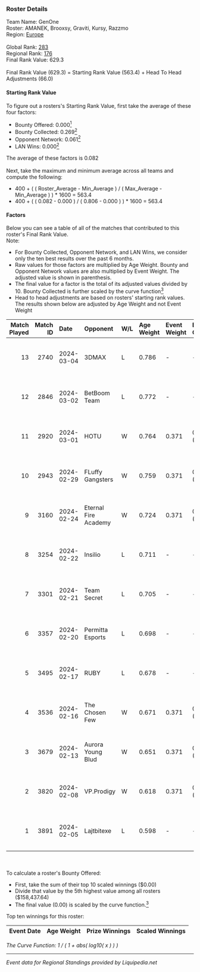 ### Roster Details<br />
Team Name: GenOne<br />
Roster: AMANEK, Brooxsy, Graviti, Kursy, Razzmo<br />
Region: [Europe]( ../standings_europe.md)<br />
<br />
Global Rank: [283](../standings_global.md)<br />
Regional Rank: [176]( ../standings_europe.md)<br />
Final Rank Value:  629.3<br />
<br />
Final Rank Value (629.3) = Starting Rank Value (563.4) + Head To Head Adjustments (66.0)<br />

#### Starting Rank Value<br />
To figure out a rosters's Starting Rank Value, first take the average of these four factors:<br />
- Bounty Offered: 0.000[<sup>1</sup>](#table2)
- Bounty Collected: 0.269[<sup>2</sup>](#table1)
- Opponent Network: 0.061[<sup>2</sup>](#table1)
- LAN Wins: 0.000[<sup>2</sup>](#table1)

The average of these factors is 0.082<br />
<br />
Next, take the maximum and minimum average across all teams and compute the following:<br />
- 400 + ( ( Roster_Average - Min_Average ) / ( Max_Average - Min_Average ) ) * 1600 = 563.4
- 400 + ( ( 0.082 - 0.000 ) / ( 0.806 - 0.000 ) ) * 1600 = 563.4


#### Factors<br />
Below you can see a table of all of the matches that contributed to this roster's Final Rank Value.<br />
Note:<br />

- For Bounty Collected, Opponent Network, and LAN Wins, we consider only the ten best results over the past 6 months.
- Raw values for those factors are multiplied by Age Weight. Bounty and Opponent Network values are also multiplied by Event Weight. The adjusted value is shown in parenthesis.
- The final value for a factor is the total of its adjusted values divided by 10. Bounty Collected is further scaled by the curve function[<sup>3</sup>](#curveFunction)
- Head to head adjustments are based on rosters' starting rank values. The results shown below are adjusted by Age Weight and not Event Weight
<span id="table1"></span><br />


| Match Played | Match ID | Date       | Opponent             | W/L | Age Weight | Event Weight | Bounty Collected | Opponent Network | LAN Wins      | H2H Adj. | Roster                                  |
| -: | -: | :- | :- | :- | :- | :- | :- | :- | :- | -: | :- |
|           13 |     2740 | 2024-03-04 | 3DMAX                | L   | 0.786      | -            | -                | -                | -             |    -3.22 | AMANEK, Brooxsy, Graviti, Kursy, Razzmo |
|           12 |     2846 | 2024-03-02 | BetBoom Team         | L   | 0.772      | -            | -                | -                | -             |    -0.27 | AMANEK, Brooxsy, Graviti, Kursy, Razzmo |
|           11 |     2920 | 2024-03-01 | HOTU                 | W   | 0.764      | 0.371        | 0.011 (0.003)    | 0.323 (0.092)    | false (0.000) |    17.57 | AMANEK, bibu, Graviti, Kursy, Razzmo    |
|           10 |     2943 | 2024-02-29 | FLuffy Gangsters     | W   | 0.759      | 0.371        | 0.000 (0.000)    | 0.264 (0.074)    | false (0.000) |    12.51 | AMANEK, bibu, Graviti, Kursy, Razzmo    |
|            9 |     3160 | 2024-02-24 | Eternal Fire Academy | W   | 0.724      | 0.371        | 0.013 (0.003)    | 0.179 (0.048)    | false (0.000) |    14.92 | AMANEK, bibu, Graviti, Kursy, Razzmo    |
|            8 |     3254 | 2024-02-22 | Insilio              | L   | 0.711      | -            | -                | -                | -             |    -2.42 | AMANEK, bibu, Graviti, Kursy, Razzmo    |
|            7 |     3301 | 2024-02-21 | Team Secret          | L   | 0.705      | -            | -                | -                | -             |    -7.78 | AMANEK, bibu, Graviti, Kursy, Razzmo    |
|            6 |     3357 | 2024-02-20 | Permitta Esports     | L   | 0.698      | -            | -                | -                | -             |    -2.10 | AMANEK, bibu, Graviti, Kursy, Razzmo    |
|            5 |     3495 | 2024-02-17 | RUBY                 | L   | 0.678      | -            | -                | -                | -             |    -2.94 | AMANEK, bibu, Graviti, Kursy, Razzmo    |
|            4 |     3536 | 2024-02-16 | The Chosen Few       | W   | 0.671      | 0.371        | 0.007 (0.002)    | 0.457 (0.114)    | false (0.000) |    16.31 | AMANEK, bibu, Graviti, Kursy, Razzmo    |
|            3 |     3679 | 2024-02-13 | Aurora Young Blud    | W   | 0.651      | 0.371        | 0.017 (0.004)    | 0.422 (0.102)    | false (0.000) |    16.51 | AMANEK, bibu, Graviti, Kursy, Razzmo    |
|            2 |     3820 | 2024-02-08 | VP.Prodigy           | W   | 0.618      | 0.371        | 0.029 (0.007)    | 0.762 (0.175)    | false (0.000) |    16.50 | AMANEK, bibu, Graviti, Kursy, Razzmo    |
|            1 |     3891 | 2024-02-05 | Lajtbitexe           | L   | 0.598      | -            | -                | -                | -             |    -9.62 | AMANEK, bibu, Graviti, Kursy, Razzmo    |

<br />
<span id="table2"></span><br />
To calculate a roster's Bounty Offered:<br />

- First, take the sum of their top 10 scaled winnings ($0.00)
- Divide that value by the 5th highest value among all rosters ($158,437.64)
- The final value (0.00) is scaled by the curve function.[<sup>3</sup>](#curveFunction)

Top ten winnings for this roster:<br />

| Event Date | Age Weight | Prize Winnings | Scaled Winnings |
| :- | -: | :- | :- |


<span id="curveFunction"></span>_The Curve Function: 1 / ( 1 + abs( log10( x ) ) )_<br />

---
_Event data for Regional Standings provided by Liquipedia.net_<br />
